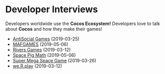 # Developer Interviews
Developers worldwide use the __Cocos Ecosystem!__ Developers love to talk about __Cocos__ and how they make their games!

- [AntiSocial Games](AntiSocial_Games/index.md) (2019-03-25)
- [MAFGAMES](MAFGAMES/index.md) (2019-05-06)
- [Rivers Games](Rivers_Games/index.md) (2019-03-12)
- [Space Pig Math](Space_Pig_Math/index.md) (2019-05-06)
- [Super Mega Space Game](Super_Mega_Space_Game/index.md) (2019-03-26)
- [we.R.play](we.R.play/index.md) (2019-03-12)
